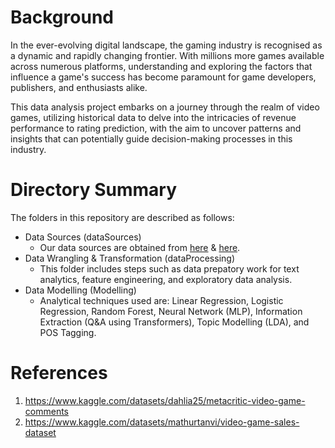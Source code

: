 # Background
In the ever-evolving digital landscape, the gaming industry is recognised as a dynamic and rapidly changing frontier. With millions more games available across numerous platforms, understanding and exploring the factors that influence a game's success has become paramount for game developers, publishers, and enthusiasts alike.

This data analysis project embarks on a journey through the realm of video games, utilizing historical data to delve into the intricacies of revenue performance to rating prediction, with the aim to uncover patterns and insights that can potentially guide decision-making processes in this industry.

# Directory Summary
The folders in this repository are described as follows:

- Data Sources (dataSources)
  - Our data sources are obtained from [here](https://www.kaggle.com/datasets/dahlia25/metacritic-video-game-comments) & [here](https://www.kaggle.com/datasets/mathurtanvi/video-game-sales-dataset).
- Data Wrangling & Transformation (dataProcessing)
  - This folder includes steps such as data prepatory work for text analytics, feature engineering, and exploratory data analysis.
- Data Modelling (Modelling)
  - Analytical techniques used are: Linear Regression, Logistic Regression, Random Forest, Neural Network (MLP), Information Extraction (Q&A using Transformers), Topic Modelling (LDA), and POS Tagging.

# References
1. https://www.kaggle.com/datasets/dahlia25/metacritic-video-game-comments
2. https://www.kaggle.com/datasets/mathurtanvi/video-game-sales-dataset

